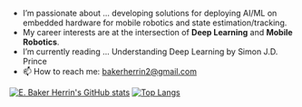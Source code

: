 - I’m passionate about ... developing solutions for deploying AI/ML on embedded hardware for mobile robotics and state estimation/tracking.
- My career interests are at the intersection of **Deep Learning** and **Mobile Robotics**.
- I’m currently reading ... Understanding Deep Learning by Simon J.D. Prince
- 📫 How to reach me: bakerherrin2@gmail.com
  
[![E. Baker Herrin's GitHub stats](https://github-readme-stats.vercel.app/api?username=abubake)](https://github.com/knmcguire/github-readme-stats)  [![Top Langs](https://github-readme-stats.vercel.app/api/top-langs/?username=abubake&size_weight=0.5&count_weight=0.5&langs_count=5&hide=assembly,cmake,makefile,matlab,shaderlab,html&layout=compact)](https://github.com/knmcguire/github-readme-stats)

<!---
Baker's GitHub TODOs:
- Organize/Move 3DGS_planning to GitHub
- Clean up readme.md for RAITE_CV_MLOps
- Add Autonomous Robotics Python KF to Pinned items
- Add 3DCD Code to GitHub
- RAITE_CV_MLOps: Finish train,test,evaluate edits/refactor
- 3DCD Code: Clean up/ refactor

- Review Autonomous Robotics code to see what else should be added

Maybe Dos:
- Add Python/C++ KF Implementation to Pinned -> Add ROS2 Package for Python/C++ KF localization
- Add other 3 Dynamics approaches to Dynamics problems (have all 4 methods)
--->
